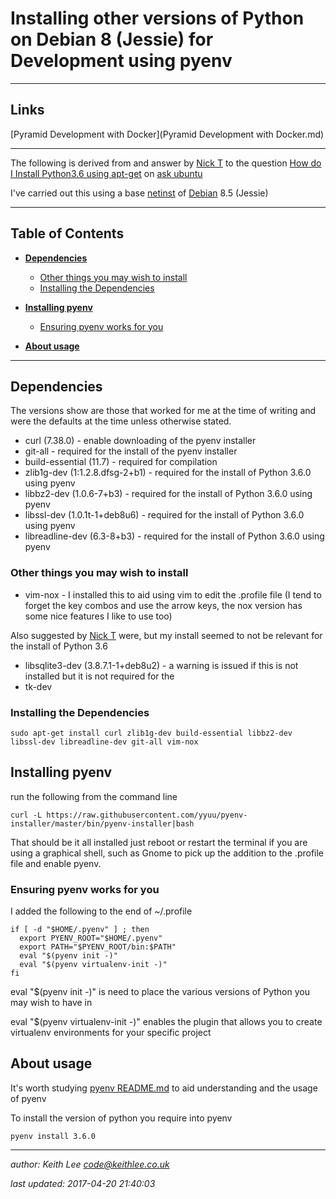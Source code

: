 # Installing other versions of Python on Debian 8 (Jessie) for Development using pyenv

----
## Links
[Pyramid Development with Docker](Pyramid Development with Docker.md)

----

The following is derived from and answer by [Nick T](https://askubuntu.com/users/140640/nick-t)
to the question [How do I Install Python3.6 using apt-get](https://askubuntu.com/questions/865554/how-do-i-install-python-3-6-using-apt-get) on [ask ubuntu](https://askubuntu.com/)

I've carried out this using a base [netinst](https://www.debian.org/releases/stable/debian-installer/) of [Debian](https://www.debian.org/) 8.5 (Jessie)

----


## Table of Contents

* **[Dependencies](#Dependencies)**
  * [Other things you may wish to install](#other-things-you-may-wish-to-install)
  * [Installing the Dependencies](#installing-the-dependances)

* **[Installing pyenv](#installing-pyenv)**
  * [Ensuring pyenv works for you](#ensuring-pyenv-works-for-you)

* **[About usage](#about-usage)**


----

## Dependencies

The versions show are those that worked for me at the time of writing and were the defaults at the time unless otherwise stated.

* curl (7.38.0) - enable downloading of the pyenv installer
* git-all - required for the install of the pyenv installer
* build-essential (11.7) - required for compilation
* zlib1g-dev (1:1.2.8.dfsg-2+b1) - required for the install of Python 3.6.0 using pyenv
* libbz2-dev (1.0.6-7+b3) - required for the install of Python 3.6.0 using pyenv
* libssl-dev (1.0.1t-1+deb8u6) - required for the install of Python 3.6.0 using pyenv
* libreadline-dev (6.3-8+b3) - required for the install of Python 3.6.0 using pyenv

### Other things you may wish to install

* vim-nox - I installed this to aid using vim to edit the .profile file (I tend to forget the key combos and use the arrow keys, the nox version has some nice features I like to use too)


Also suggested by [Nick T](https://askubuntu.com/users/140640/nick-t) were, but my install seemed to not be relevant for the install of Python 3.6
* libsqlite3-dev (3.8.7.1-1+deb8u2) - a warning is issued if this is not installed but it is not required for the
* tk-dev


### Installing the Dependencies

  `sudo apt-get install curl zlib1g-dev build-essential libbz2-dev libssl-dev libreadline-dev git-all vim-nox`


## Installing pyenv

run the following from the command line

  `curl -L https://raw.githubusercontent.com/yyuu/pyenv-installer/master/bin/pyenv-installer|bash`


That should be it all installed just reboot or restart the terminal if you are using a graphical shell, such as Gnome to pick up the addition to the .profile file and enable pyenv.


### Ensuring pyenv works for you

I added the following to the end of ~/.profile

~~~~~~~~~~~~~~~~~~~~~~~~~~~~~~~~~~~~
if [ -d "$HOME/.pyenv" ] ; then
  export PYENV_ROOT="$HOME/.pyenv"
  export PATH="$PYENV_ROOT/bin:$PATH"
  eval "$(pyenv init -)"
  eval "$(pyenv virtualenv-init -)"
fi
~~~~~~~~~~~~~~~~~~~~~~~~~~~~~~~~~~~~


eval "$(pyenv init -)" is need to place the various versions of Python you may wish to have in

eval "$(pyenv virtualenv-init -)" enables the plugin that allows you to create virtualenv environments for your specific project


## About usage

It's worth studying [pyenv README.md](https://github.com/pyenv/pyenv/blob/master/README.md) to aid understanding and the usage of pyenv

To install the version of python you require into pyenv

  `pyenv install 3.6.0`

----

*author: Keith Lee <code@keithlee.co.uk>*

*last updated: 2017-04-20 21:40:03*


